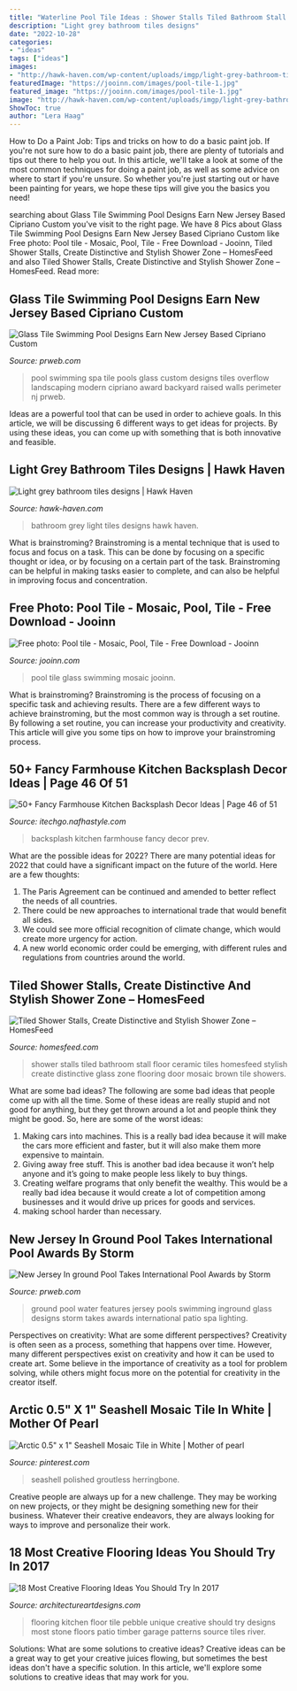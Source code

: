 ```yaml
---
title: "Waterline Pool Tile Ideas : Shower Stalls Tiled Bathroom Stall Floor Ceramic Tiles Homesfeed Stylish Create Distinctive Glass Zone Flooring Door Mosaic Brown Tile Showers"
description: "Light grey bathroom tiles designs"
date: "2022-10-28"
categories:
- "ideas"
tags: ["ideas"]
images:
- "http://hawk-haven.com/wp-content/uploads/imgp/light-grey-bathroom-tiles-designs-2-1851.jpg"
featuredImage: "https://jooinn.com/images/pool-tile-1.jpg"
featured_image: "https://jooinn.com/images/pool-tile-1.jpg"
image: "http://hawk-haven.com/wp-content/uploads/imgp/light-grey-bathroom-tiles-designs-2-1851.jpg"
ShowToc: true
author: "Lera Haag"
---
```



How to Do a Paint Job: Tips and tricks on how to do a basic paint job.
If you're not sure how to do a basic paint job, there are plenty of tutorials and tips out there to help you out. In this article, we'll take a look at some of the most common techniques for doing a paint job, as well as some advice on where to start if you're unsure. So whether you're just starting out or have been painting for years, we hope these tips will give you the basics you need!

	

		
searching about Glass Tile Swimming Pool Designs Earn New Jersey Based Cipriano Custom you've visit to the right page. We have 8 Pics about Glass Tile Swimming Pool Designs Earn New Jersey Based Cipriano Custom like Free photo: Pool tile - Mosaic, Pool, Tile - Free Download - Jooinn, Tiled Shower Stalls, Create Distinctive and Stylish Shower Zone – HomesFeed and also Tiled Shower Stalls, Create Distinctive and Stylish Shower Zone – HomesFeed. Read more:
		
    
## Glass Tile Swimming Pool Designs Earn New Jersey Based Cipriano Custom

<img loading=lazy src="http://ww1.prweb.com/prfiles/2010/11/15/278217/glasstilespa.jpg" onerror="this.onerror=null;this.src='https://tse3.mm.bing.net/th?id=OIP.3kZZARXjH1lCiosm54BnJgHaE9&amp;pid=15.1';" alt="Glass Tile Swimming Pool Designs Earn New Jersey Based Cipriano Custom">

_Source: prweb.com_

>pool swimming spa tile pools glass custom designs tiles overflow landscaping modern cipriano award backyard raised walls perimeter nj prweb. 

	

Ideas are a powerful tool that can be used in order to achieve goals. In this article, we will be discussing 6 different ways to get ideas for projects. By using these ideas, you can come up with something that is both innovative and feasible.

    
## Light Grey Bathroom Tiles Designs | Hawk Haven

<img loading=lazy src="http://hawk-haven.com/wp-content/uploads/imgp/light-grey-bathroom-tiles-designs-2-1851.jpg" onerror="this.onerror=null;this.src='https://tse1.mm.bing.net/th?id=OIP.DqZ9uPO45beDZyeTuRvokAHaLH&amp;pid=15.1';" alt="Light grey bathroom tiles designs | Hawk Haven">

_Source: hawk-haven.com_

>bathroom grey light tiles designs hawk haven. 

	

What is brainstroming? Brainstroming is a mental technique that is used to focus and focus on a task. This can be done by focusing on a specific thought or idea, or by focusing on a certain part of the task. Brainstroming can be helpful in making tasks easier to complete, and can also be helpful in improving focus and concentration.

    
## Free Photo: Pool Tile - Mosaic, Pool, Tile - Free Download - Jooinn

<img loading=lazy src="https://jooinn.com/images/pool-tile-1.jpg" onerror="this.onerror=null;this.src='https://tse3.mm.bing.net/th?id=OIP.tagfcMg3KN1Nr-Uzdbd_EQHaHa&amp;pid=15.1';" alt="Free photo: Pool tile - Mosaic, Pool, Tile - Free Download - Jooinn">

_Source: jooinn.com_

>pool tile glass swimming mosaic jooinn. 

	

What is brainstroming? Brainstroming is the process of focusing on a specific task and achieving results. There are a few different ways to achieve brainstroming, but the most common way is through a set routine. By following a set routine, you can increase your productivity and creativity. This article will give you some tips on how to improve your brainstroming process.

    
## 50+ Fancy Farmhouse Kitchen Backsplash Decor Ideas | Page 46 Of 51

<img loading=lazy src="http://itechgo.com/wp-content/uploads/2018/04/Fancy-Farmhouse-Kitchen-Backsplash-Decor-Ideas-46.jpg" onerror="this.onerror=null;this.src='https://tse4.mm.bing.net/th?id=OIP.8SanZGfbuvZbb5QBh-fJXwHaLQ&amp;pid=15.1';" alt="50+ Fancy Farmhouse Kitchen Backsplash Decor Ideas | Page 46 of 51">

_Source: itechgo.nafhastyle.com_

>backsplash kitchen farmhouse fancy decor prev. 

	

What are the possible ideas for 2022?
There are many potential ideas for 2022 that could have a significant impact on the future of the world. Here are a few thoughts: 
1. The Paris Agreement can be continued and amended to better reflect the needs of all countries. 
2. There could be new approaches to international trade that would benefit all sides. 
3. We could see more official recognition of climate change, which would create more urgency for action. 
4. A new world economic order could be emerging, with different rules and regulations from countries around the world. 

    
## Tiled Shower Stalls, Create Distinctive And Stylish Shower Zone – HomesFeed

<img loading=lazy src="https://homesfeed.com/wp-content/uploads/2015/04/mosaic-tiles-shower-floor-system-with-black-tiles-decoration-brown-marble-shower-wall-a-frameless-glass-door-shower-space-brown-ceramic-tiles-flooring-for-bathroom.jpg" onerror="this.onerror=null;this.src='https://tse3.mm.bing.net/th?id=OIP.nbDN8ra5Ptf4Ymd4bCq34AHaJ3&amp;pid=15.1';" alt="Tiled Shower Stalls, Create Distinctive and Stylish Shower Zone – HomesFeed">

_Source: homesfeed.com_

>shower stalls tiled bathroom stall floor ceramic tiles homesfeed stylish create distinctive glass zone flooring door mosaic brown tile showers. 

	

What are some bad ideas?
The following are some bad ideas that people come up with all the time. Some of these ideas are really stupid and not good for anything, but they get thrown around a lot and people think they might be good. So, here are some of the worst ideas:
1) Making cars into machines. This is a really bad idea because it will make the cars more efficient and faster, but it will also make them more expensive to maintain.
2) Giving away free stuff. This is another bad idea because it won’t help anyone and it’s going to make people less likely to buy things.
3) Creating welfare programs that only benefit the wealthy. This would be a really bad idea because it would create a lot of competition among businesses and it would drive up prices for goods and services.
4) making school harder than necessary.

    
## New Jersey In Ground Pool Takes International Pool Awards By Storm

<img loading=lazy src="http://ww1.prweb.com/prfiles/2011/11/07/8943900/in-ground-pool.jpg" onerror="this.onerror=null;this.src='https://tse4.mm.bing.net/th?id=OIP.AtW3B9TwMsGZmMaz_qHr0AHaE8&amp;pid=15.1';" alt="New Jersey In ground Pool Takes International Pool Awards by Storm">

_Source: prweb.com_

>ground pool water features jersey pools swimming inground glass designs storm takes awards international patio spa lighting. 

	

Perspectives on creativity: What are some different perspectives?
Creativity is often seen as a process, something that happens over time. However, many different perspectives exist on creativity and how it can be used to create art. Some believe in the importance of creativity as a tool for problem solving, while others might focus more on the potential for creativity in the creator itself.

    
## Arctic 0.5&quot; X 1&quot; Seashell Mosaic Tile In White | Mother Of Pearl

<img loading=lazy src="https://i.pinimg.com/736x/39/f8/96/39f8962f18d502a0d458595965f53012.jpg" onerror="this.onerror=null;this.src='https://tse2.mm.bing.net/th?id=OIP.YJB0FJCsm9Lx28vCqKcblgHaE7&amp;pid=15.1';" alt="Arctic 0.5&quot; x 1&quot; Seashell Mosaic Tile in White | Mother of pearl">

_Source: pinterest.com_

>seashell polished groutless herringbone. 

	

Creative people are always up for a new challenge. They may be working on new projects, or they might be designing something new for their business. Whatever their creative endeavors, they are always looking for ways to improve and personalize their work.

    
## 18 Most Creative Flooring Ideas You Should Try In 2017

<img loading=lazy src="http://www.architectureartdesigns.com/wp-content/uploads/2017/02/5-2.jpg" onerror="this.onerror=null;this.src='https://tse1.mm.bing.net/th?id=OIP.wrYInbH-Ux-b1mv14IVpDgAAAA&amp;pid=15.1';" alt="18 Most Creative Flooring Ideas You Should Try In 2017">

_Source: architectureartdesigns.com_

>flooring kitchen floor tile pebble unique creative should try designs most stone floors patio timber garage patterns source tiles river. 

	

Solutions: What are some solutions to creative ideas?
Creative ideas can be a great way to get your creative juices flowing, but sometimes the best ideas don't have a specific solution. In this article, we'll explore some solutions to creative ideas that may work for you.

